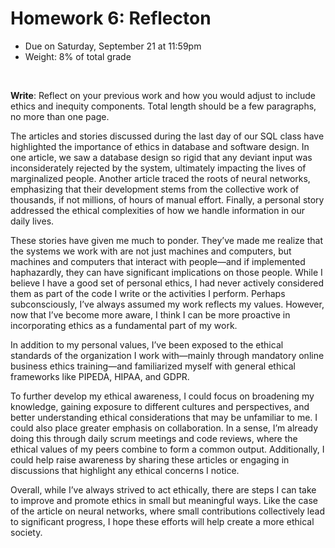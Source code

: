 # Homework 6: Reflecton

- Due on Saturday, September 21 at 11:59pm
- Weight: 8% of total grade

<br>

**Write**: Reflect on your previous work and how you would adjust to include ethics and inequity components. Total length should be a few paragraphs, no more than one page.

The articles and stories discussed during the last day of our SQL class have highlighted the importance of ethics in database and software design. In one article, we saw a database design so rigid that any deviant input was inconsiderately rejected by the system, ultimately impacting the lives of marginalized people. Another article traced the roots of neural networks, emphasizing that their development stems from the collective work of thousands, if not millions, of hours of manual effort. Finally, a personal story addressed the ethical complexities of how we handle information in our daily lives.

These stories have given me much to ponder. They’ve made me realize that the systems we work with are not just machines and computers, but machines and computers that interact with people—and if implemented haphazardly, they can have significant implications on those people. While I believe I have a good set of personal ethics, I had never actively considered them as part of the code I write or the activities I perform. Perhaps subconsciously, I’ve always assumed my work reflects my values. However, now that I’ve become more aware, I think I can be more proactive in incorporating ethics as a fundamental part of my work.

In addition to my personal values, I’ve been exposed to the ethical standards of the organization I work with—mainly through mandatory online business ethics training—and familiarized myself with general ethical frameworks like PIPEDA, HIPAA, and GDPR.

To further develop my ethical awareness, I could focus on broadening my knowledge, gaining exposure to different cultures and perspectives, and better understanding ethical considerations that may be unfamiliar to me. I could also place greater emphasis on collaboration. In a sense, I’m already doing this through daily scrum meetings and code reviews, where the ethical values of my peers combine to form a common output. Additionally, I could help raise awareness by sharing these articles or engaging in discussions that highlight any ethical concerns I notice.

Overall, while I’ve always strived to act ethically, there are steps I can take to improve and promote ethics in small but meaningful ways. Like the case of the article on neural networks, where small contributions collectively lead to significant progress, I hope these efforts will help create a more ethical society.